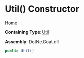 # Util\(\) Constructor

[Home](../../../../../../README.md)

**Containing Type**: [Util](../README.md)

**Assembly**: DotNetGoat\.dll

```csharp
public Util()
```

